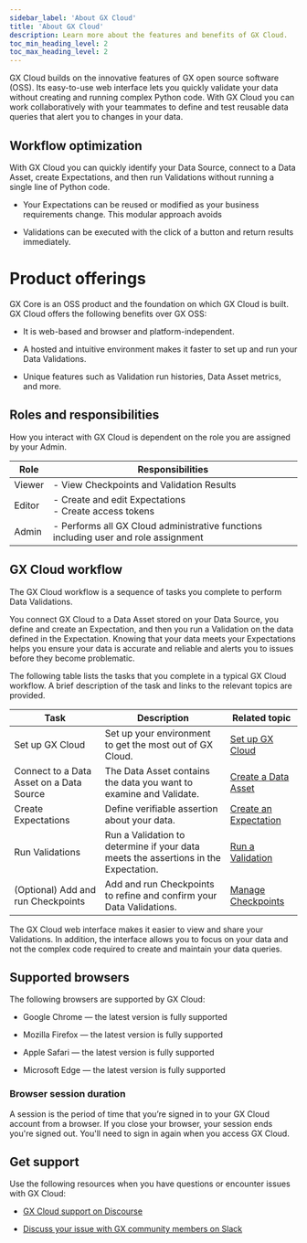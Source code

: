 ```yaml
---
sidebar_label: 'About GX Cloud'
title: 'About GX Cloud'
description: Learn more about the features and benefits of GX Cloud.
toc_min_heading_level: 2
toc_max_heading_level: 2
---
```


GX Cloud builds on the innovative features of GX open source software (OSS). Its easy-to-use web interface lets you quickly validate your data without creating and running complex Python code. With GX Cloud you can work collaboratively with your teammates to define and test reusable data queries that alert you to changes in your data.  

## Workflow optimization

With GX Cloud you can quickly identify your Data Source, connect to a Data Asset, create Expectations, and then run Validations without running a single line of Python code. 

- Your Expectations can be reused or modified as your business requirements change. This modular approach avoids 

- Validations can be executed with the click of a button and return results immediately.

# Product offerings

GX Core is an OSS product and the foundation on which GX Cloud is built. GX Cloud offers the following benefits over GX OSS:

- It is web-based and browser and platform-independent.

- A hosted and intuitive environment makes it faster to set up and run your Data Validations.

- Unique features such as Validation run histories, Data Asset metrics, and more.

## Roles and responsibilities

How you interact with GX Cloud is dependent on the role you are assigned by your Admin. 

| Role          | Responsibilities                                  |
|---------------|---------------------------------------------------|
| Viewer        | - View Checkpoints and Validation Results           | 
| Editor        | - Create and edit Expectations<br/>- Create access tokens |
| Admin         | - Performs all GX Cloud administrative functions including user and role assignment |

## GX Cloud workflow

The GX Cloud workflow is a sequence of tasks you complete to perform Data Validations. 

You connect GX Cloud to a Data Asset stored on your Data Source, you define and create an Expectation, and then you run a Validation on the data defined in the Expectation. Knowing that your data meets your Expectations helps you ensure your data is accurate and reliable and alerts you to issues before they become problematic.

The following table lists the tasks that you complete in a typical GX Cloud workflow. A brief description of the task and links to the relevant topics are provided.

| Task                                     | Description                                                        | Related topic               |
|------------------------------------------|--------------------------------------------------------------------|-----------------------------|
| Set up GX Cloud                          | Set up your environment to get the most out of GX Cloud.           | [Set up GX Cloud](set_up_gx_cloud.md)                         | 
| Connect to a Data Asset on a Data Source | The Data Asset contains the data you want to examine and Validate. | [Create a Data Asset](/docs/cloud/data_assets/manage_data_assets#create-a-data-asset)                           | 
| Create Expectations                      | Define verifiable assertion about your data.                       | [Create an Expectation](/docs/cloud/expectations/manage_expectations)                            | 
| Run Validations                          | Run a Validation to determine if your data meets the assertions in the Expectation.                       | [Run a Validation](/docs/cloud/validations/manage_validations)                            |
| (Optional) Add and run Checkpoints       | Add and run Checkpoints to refine and confirm your Data Validations. | [Manage Checkpoints](checkpoints/manage_checkpoints.md)                            |

The GX Cloud web interface makes it easier to view and share your Validations. In addition, the interface allows you to focus on your data and not the complex code required to create and maintain your data queries.

## Supported browsers

The following browsers are supported by GX Cloud:

- Google Chrome — the latest version is fully supported

- Mozilla Firefox — the latest version is fully supported

- Apple Safari — the latest version is fully supported

- Microsoft Edge — the latest version is fully supported

### Browser session duration

A session is the period of time that you’re signed in to your GX Cloud account from a browser. If you close your browser, your session ends you're signed out. You'll need to sign in again when you access GX Cloud.

## Get support

Use the following resources when you have questions or encounter issues with GX Cloud:

- [GX Cloud support on Discourse](https://discourse.greatexpectations.io/c/cloud-support/17)

- [Discuss your issue with GX community members on Slack](https://greatexpectationstalk.slack.com/archives/CUTCNHN82)


